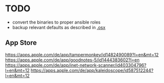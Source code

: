 # TODO

- convert the binaries to proper ansible roles
- backup relevant defaults as described in [.osx](../../dotfiles/.osx)

## App Store

https://apps.apple.com/de/app/tampermonkey/id1482490089?l=en&mt=12
https://apps.apple.com/de/app/goodnotes-5/id1444383602?l=en
https://apps.apple.com/de/app/inet-network-scanner/id403304796?l=en&mt=12
https://apps.apple.com/de/app/kaleidoscope/id587512244?l=en&mt=12
